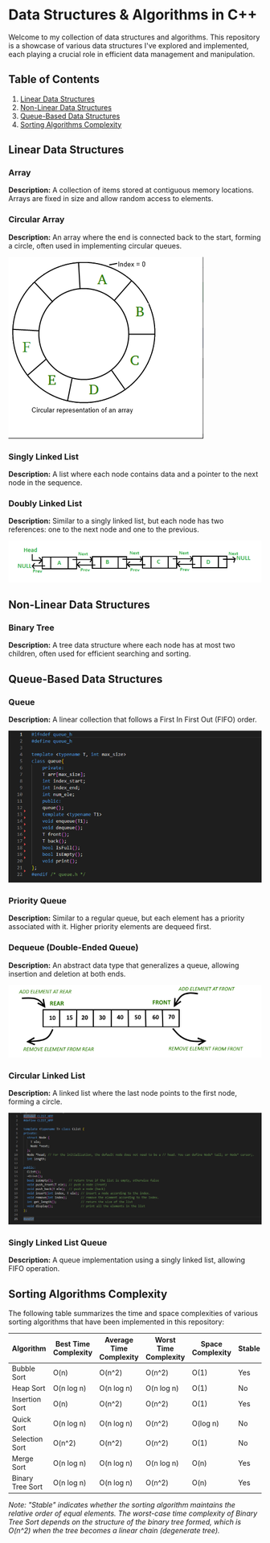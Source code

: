 # Data Structures & Algorithms in C++

Welcome to my collection of data structures and algorithms. This repository is a showcase of various data structures I've explored and implemented, each playing a crucial role in efficient data management and manipulation.

<h2>Table of Contents</h2>
<ol>
    <li><a href="#linear-data-structures">Linear Data Structures</a></li>
    <li><a href="#non-linear-data-structures">Non-Linear Data Structures</a></li>
    <li><a href="#queue-based-data-structures">Queue-Based Data Structures</a></li>
    <li><a href="#sorting-algorithms-complexity">Sorting Algorithms Complexity</a></li>
</ol>

<h2 id="linear-data-structures">Linear Data Structures</h2>

<h3>Array</h3>
<p><strong>Description:</strong> A collection of items stored at contiguous memory locations. Arrays are fixed in size and allow random access to elements.</p>

<h3>Circular Array</h3>
<p><strong>Description:</strong> An array where the end is connected back to the start, forming a circle, often used in implementing circular queues.</p>
<img src="circular-array.png" alt="Circular Array" />

<h3>Singly Linked List</h3>
<p><strong>Description:</strong> A list where each node contains data and a pointer to the next node in the sequence.</p>

<h3>Doubly Linked List</h3>
<p><strong>Description:</strong> Similar to a singly linked list, but each node has two references: one to the next node and one to the previous.</p>
<img src="doubly-linked-list.png" alt="Doubly Linked List" />

<h2 id="non-linear-data-structures">Non-Linear Data Structures</h2>

<h3>Binary Tree</h3>
<p><strong>Description:</strong> A tree data structure where each node has at most two children, often used for efficient searching and sorting.</p>

<h2 id="queue-based-data-structures">Queue-Based Data Structures</h2>

<h3>Queue</h3>
<p><strong>Description:</strong> A linear collection that follows a First In First Out (FIFO) order.</p>

<img src="queue.png" alt="Queue" />

<h3>Priority Queue</h3>
<p><strong>Description:</strong> Similar to a regular queue, but each element has a priority associated with it. Higher priority elements are dequeed first.</p>

<h3>Dequeue (Double-Ended Queue)</h3>
<p><strong>Description:</strong> An abstract data type that generalizes a queue, allowing insertion and deletion at both ends.</p>
<img src="dequeue.png" alt="Dequeue" />

<h3>Circular Linked List</h3>
<p><strong>Description:</strong> A linked list where the last node points to the first node, forming a circle.</p>
<!-- Replace with your image or code snippet -->
<img src="circ-list.png" alt="Circular Linked List" />

<h3>Singly Linked List Queue</h3>
<p><strong>Description:</strong> A queue implementation using a singly linked list, allowing FIFO operation.</p>

## Sorting Algorithms Complexity

The following table summarizes the time and space complexities of various sorting algorithms that have been implemented in this repository:

| Algorithm        | Best Time Complexity | Average Time Complexity | Worst Time Complexity | Space Complexity | Stable |
|------------------|----------------------|-------------------------|-----------------------|------------------|--------|
| Bubble Sort      | O(n)                 | O(n^2)                  | O(n^2)                | O(1)             | Yes    |
| Heap Sort        | O(n log n)           | O(n log n)              | O(n log n)            | O(1)             | No     |
| Insertion Sort   | O(n)                 | O(n^2)                  | O(n^2)                | O(1)             | Yes    |
| Quick Sort       | O(n log n)           | O(n log n)              | O(n^2)                | O(log n)         | No     |
| Selection Sort   | O(n^2)               | O(n^2)                  | O(n^2)                | O(1)             | No     |
| Merge Sort       | O(n log n)           | O(n log n)              | O(n log n)            | O(n)             | Yes    |
| Binary Tree Sort | O(n log n)           | O(n log n)              | O(n^2)                | O(n)             | Yes    |

*Note: "Stable" indicates whether the sorting algorithm maintains the relative order of equal elements. The worst-case time complexity of Binary Tree Sort depends on the structure of the binary tree formed, which is O(n^2) when the tree becomes a linear chain (degenerate tree).* 